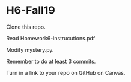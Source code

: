 # H6-Fall19

Clone this repo.

Read Homework6-instrucutions.pdf

Modify mystery.py.

Remember to do at least 3 commits.  

Turn in a link to your repo on GitHub on Canvas.
